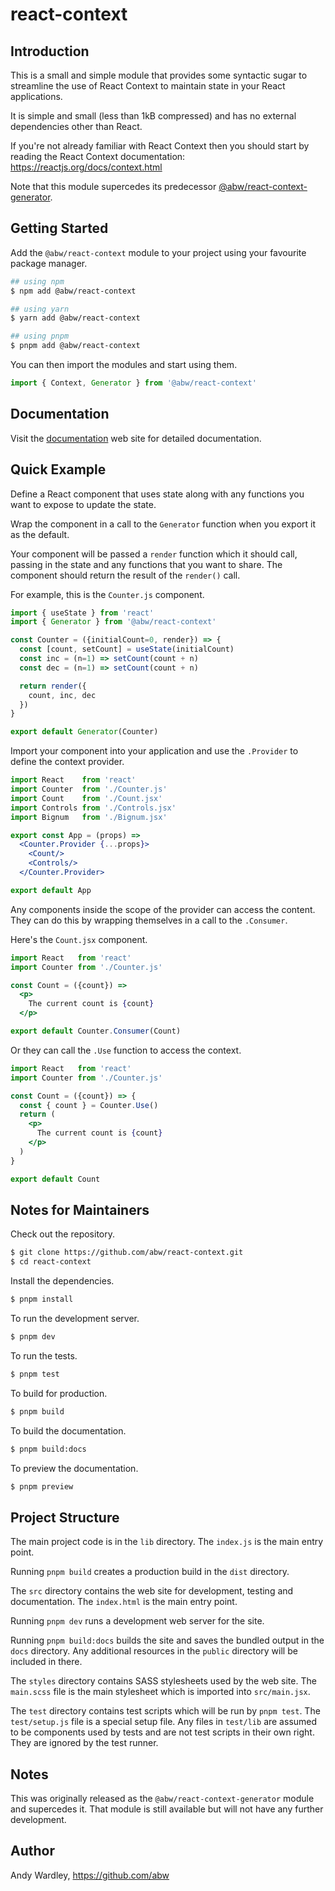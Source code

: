 # react-context

## Introduction

This is a small and simple module that provides some syntactic sugar to
streamline the use of React Context to maintain state in your React
applications.

It is simple and small (less than 1kB compressed) and has no external
dependencies other than React.

If you're not already familiar with React Context then you should start by
reading the React Context documentation: https://reactjs.org/docs/context.html

Note that this module supercedes its predecessor
[@abw/react-context-generator](https://www.npmjs.com/package/@abw/react-context-generator).

## Getting Started

Add the `@abw/react-context` module to your project using your favourite
package manager.

```bash
## using npm
$ npm add @abw/react-context

## using yarn
$ yarn add @abw/react-context

## using pnpm
$ pnpm add @abw/react-context
```

You can then import the modules and start using them.

```jsx
import { Context, Generator } from '@abw/react-context'
```

## Documentation

Visit the [documentation](https://abw.github.io/react-context/) web site
for detailed documentation.

## Quick Example

Define a React component that uses state along with any functions you want
to expose to update the state.

Wrap the component in a call to the `Generator` function when you export
it as the default.

Your component will be passed a `render` function which it should call,
passing in the state and any functions that you want to share.  The component
should return the result of the `render()` call.

For example, this is the `Counter.js` component.

```js
import { useState } from 'react'
import { Generator } from '@abw/react-context'

const Counter = ({initialCount=0, render}) => {
  const [count, setCount] = useState(initialCount)
  const inc = (n=1) => setCount(count + n)
  const dec = (n=1) => setCount(count + n)

  return render({
    count, inc, dec
  })
}

export default Generator(Counter)
```

Import your component into your application and use the `.Provider` to
define the context provider.

```jsx
import React    from 'react'
import Counter  from './Counter.js'
import Count    from './Count.jsx'
import Controls from './Controls.jsx'
import Bignum   from './Bignum.jsx'

export const App = (props) =>
  <Counter.Provider {...props}>
    <Count/>
    <Controls/>
  </Counter.Provider>

export default App
```

Any components inside the scope of the provider can access the content.
They can do this by wrapping themselves in a call to the `.Consumer`.

Here's the `Count.jsx` component.

```jsx
import React   from 'react'
import Counter from './Counter.js'

const Count = ({count}) =>
  <p>
    The current count is {count}
  </p>

export default Counter.Consumer(Count)
```

Or they can call the `.Use` function to access the context.

```jsx
import React   from 'react'
import Counter from './Counter.js'

const Count = ({count}) => {
  const { count } = Counter.Use()
  return (
    <p>
      The current count is {count}
    </p>
  )
}

export default Count
```

## Notes for Maintainers

Check out the repository.

```bash
$ git clone https://github.com/abw/react-context.git
$ cd react-context
```

Install the dependencies.

```bash
$ pnpm install
```

To run the development server.

```bash
$ pnpm dev
```

To run the tests.

```bash
$ pnpm test
```

To build for production.

```bash
$ pnpm build
```

To build the documentation.

```bash
$ pnpm build:docs
```

To preview the documentation.

```bash
$ pnpm preview
```

## Project Structure

The main project code is in the `lib` directory.  The `index.js` is the
main entry point.

Running `pnpm build` creates a production build in the `dist`
directory.

The `src` directory contains the web site for development, testing and
documentation.  The `index.html` is the main entry point.

Running `pnpm dev` runs a development web server for the site.

Running `pnpm build:docs` builds the site and saves the bundled
output in the `docs` directory.  Any additional resources in the `public`
directory will be included in there.

The `styles` directory contains SASS stylesheets used by the web site.
The `main.scss` file is the main stylesheet which is imported into
`src/main.jsx`.

The `test` directory contains test scripts which will be run by
`pnpm test`.  The `test/setup.js` file is a special setup file.
Any files in `test/lib` are assumed to be components used by tests and
are not test scripts in their own right.  They are ignored by the test
runner.

## Notes

This was originally released as the `@abw/react-context-generator` module
and supercedes it.  That module is still available but will not have any
further development.

## Author

Andy Wardley, https://github.com/abw